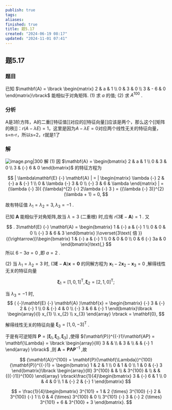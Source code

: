 ```yaml
---
publish: true
tags: 
aliases: 
finished: true
title: 题5.17
created: "2024-06-19 08:17"
updated: "2024-11-01 07:41"
---
```

## 题5.17
### 题目
已知 $\mathbf{A} = \lbrack  \begin{matrix} 2 & a & 1 \\  0 & 3 & 0 \\  3 &  - 6 & 0 \end{matrix}\rbrack$ 能相似于对角矩阵.
(1) 求 $a$ 的值;
(2) 求 ${A}^{100}$ .
### 分析
A是3阶方阵，A的二重[[特征值]]对应的[[特征向量]]应该是两个，那么这个[[矩阵的秩]]：$r(A-\lambda E)=1$，这里是因为$A-\lambda E=0$对应两个线性无关的特征向量，s=n-r，所以s=2，r就是1了
### 解
![image.png|300](https://img.hwenyi.tech/202411011541669.webp)
解 (1) 因 $\mathbf{A} = \begin{bmatrix} 2 & a & 1 \\ 0 & 3 & 0 \\ 3 & {-} 6 & 0 \end{bmatrix}$ 的特征方程为

$$
| \lambda\mathbf{E} {-} \mathbf{A} | = | \begin{matrix} \lambda {-} 2 & {-} a & {-} 1 \\ 0 & \lambda {-} 3 & 0 \\  {-} 3 & 6 & \lambda \end{matrix} | = (\lambda {-} 3)( {\lambda}^{2} {-} 2\lambda {-} 3 ) = {(\lambda {-} 3)}^{2}(\lambda + 1) = 0,
$$

故有特征值 ${\lambda}_{1} = {\lambda}_{2} = 3,{\lambda}_{3} = {-} 1$ .

已知 $\mathbf{A}$ 能相似于对角矩阵,故当 $\lambda = 3$ (二重根) 时,应有 $r( 3\mathbf{E} {-} \mathbf{A} ) = 1$ . 又

$$
. 3\mathbf{E} {-} \mathbf{A} = \begin{bmatrix} 1 & {-} a & {-} 1 \\ 0 & 0 & 0 \\  {-} 3 & 6 & 3 \end{bmatrix} )\overset{3\text{ 倍 }}{{\rightarrow}}\begin{bmatrix} 1 & {-} a & {-} 1 \\ 0 & 0 & 0 \\ 0 & 6 {-} 3a & 0 \end{bmatrix}\text{,}
$$
所以 $6 {-} 3a = 0$ ,即 $a = 2$ .

(2) 当 ${\lambda}_{1} = {\lambda}_{2} = 3$ 时, $( 3\mathbf{E} {-} \mathbf{A} )\mathbf{x} = \mathbf{0}$ 的同解方程为 ${\mathbf{x}}_{1} {-} 2{\mathbf{x}}_{2} {-} {\mathbf{x}}_{3} = 0$ ,解得线性无关的特征向量

$$
{\mathbf{\xi}}_{1} = {\lbrack 1,0,1\rbrack}^{\mathrm{T}},{\mathbf{\xi}}_{2} = {\lbrack 2,1,0\rbrack}^{\mathrm{T}};
$$

当 ${\lambda}_{3} = {-} 1$ 时,
$$
( {-}\mathbf{E} {-} \mathbf{A} )\mathbf{x} = \begin{bmatrix}  {-} 3 & {-} 2 & {-} 1 \\ 0 & {-} 4 & 0 \\  {-} 3 & 6 & {-} 1 \end{bmatrix}\lbrack \begin{array}{l} x_{1} \\ x_{2} \\ x_{3} \end{array} \rbrack = \mathbf{0},
$$

解得线性无关的特征向量 ${\mathbf{\xi}}_{3} = {\lbrack 1,0, {-} 3\rbrack}^{\mathrm{T}}$ .

于是有可逆矩阵 $\mathbf{P} = \lbrack {\mathbf{\xi}}_{1},{\mathbf{\xi}}_{2},{\mathbf{\xi}}_{3} \rbrack$ ,使得 ${\mathbf{P}}^{{-}1}\mathbf{AP} = \mathbf{\Lambda} = \lbrack \begin{array}{lll} 3 & & \\  & 3 & \\  & & {-} 1 \end{array} \rbrack$ ,则 $\mathbf{A} = \mathbf{P}\mathbf{\Lambda}{\mathbf{P}}^{{-}1}$ ,故

$$
{\mathbf{A}}^{100} = \mathbf{P}{\mathbf{\Lambda}}^{100}{\mathbf{P}}^{{-}1} = \begin{bmatrix} 1 & 2 & 1 \\ 0 & 1 & 0 \\ 1 & 0 & {-} 3 \end{bmatrix}\lbrack \begin{array}{lll} 3^{100} & & \\  & 3^{100} & \\  & & {({-}1)}^{100} \end{array} \rbrack\frac{1}{4}\begin{bmatrix} 3 & {-} 6 & 1 \\ 0 & 4 & 0 \\ 1 & {-} 2 & {-} 1 \end{bmatrix}
$$

$$
= \frac{1}{4}\begin{bmatrix} 3^{101} + 1 & 2 {\times} 3^{100} {-} 2 & 3^{100} {-} 1 \\ 0 & 4 {\times} 3^{100} & 0 \\ 3^{101} {-} 3 & {-} 2 {\times} 3^{101} + 6 & 3^{100} + 3 \end{bmatrix}.
$$